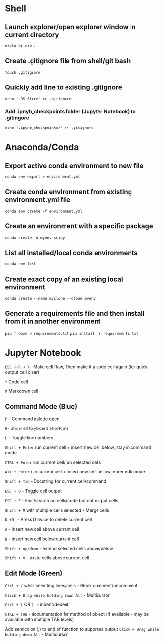 # Shell

## Launch explorer/open explorer window in current directory
`explorer.exe .`

## Create .gitignore file from shell/git bash
`touch .gitignore`

## Quickly add line to existing .gitignore
`echo '.DS_Store' >> .gitignore`

### Add .ipnyb_checkpoints folder (Jupyter Notebook) to .gitingore
`echo '.ipynb_checkpoints/' >> .gitignore`

# Anaconda/Conda

## Export active conda environment to new file
`conda env export > environment.yml`

## Create conda environment from existing environment.yml file
`conda env create -f environment.yml`

## Create an environment with a specific package
`conda create -n myenv scipy`

## List all installed/local conda environments
`conda env list`

## Create exact copy of an existing local environment
`conda create --name myclone --clone myenv`

## Generate a requirements file and then install from it in another environment
`pip freeze > requirements.txt`
`pip install -r requirements.txt`

# Jupyter Notebook

`ESC` -> `R` -> `Y` - Make cell Raw, Then make it a code cell again (for quick output cell clear)

`Y` Code cell 

`M` Markdown cell

## Command Mode (Blue)

`P` - Command palette open

`H`- Show all Keyboard shortcuts

`L` - Toggle line numbers

`Shift + Enter` run current cell + insert new cell below, stay in command mode

`CTRL + Enter` run current cell/run selected cells 

`Alt + Enter` run current cell + insert new cell bellow, enter edit mode

`Shift + Tab` - Docstring for current cell/command

`ESC + O` - Toggle cell output

`ESC + F` - Find/search on cells/code but not output cells

`Shift + M` with multiple cells selected - Merge cells

`D +D ` - Press D twice to delete current cell

`A` - insert new cell above current cell

`B` - insert new cell below current cell

`Shift + up/down` - extend selected cells above/below

`Shift + V` - paste cells above current cell

## Edit Mode (Green)

`Ctrl + /` while selecting lines/cells - Block comment/uncomment

`Click + Drag while holding down Alt` - Multicursor 

`Ctrl + [` OR `] ` - indent/dedent

`CTRL + TAB` - documentation for method of object (if available - may be available with multiple TAB levels)

Add semicolon (;) to end of function to suppress output
`Click + Drag while holding down Alt` - Multicursor 
